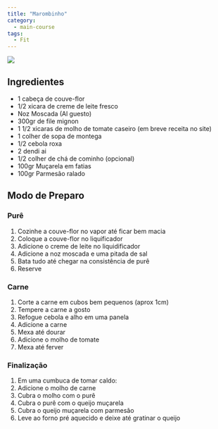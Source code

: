 ```yaml
---
title: "Marombinho"
category:
  - main-course
tags:
  - Fit
---
```


![](https://raw.githubusercontent.com/dawsonfi/cooking/main/assets/images/marombinho.jpg)

## Ingredientes
* 1 cabeça de couve-flor
* 1/2 xicara de creme de leite fresco
* Noz Moscada (Al guesto)
* 300gr de file mignon
* 1 1/2 xicaras de molho de tomate caseiro (em breve receita no site)
* 1 colher de sopa de montega
* 1/2 cebola roxa
* 2 dendi ai
* 1/2 colher de chá de cominho (opcional)
* 100gr Muçarela em fatias
* 100gr Parmesão ralado

## Modo de Preparo
### Purê
1. Cozinhe a couve-flor no vapor até ficar bem macia
2. Coloque a couve-flor no liquificador
3. Adicione o creme de leite no liquidificador
4. Adicione a noz moscada e uma pitada de sal
5. Bata tudo até chegar na consistência de purê
6. Reserve

### Carne
1. Corte a carne em cubos bem pequenos (aprox 1cm)
2. Tempere a carne a gosto
3. Refogue cebola e alho em uma panela
4. Adicione a carne
5. Mexa até dourar
6. Adicione o molho de tomate
7. Mexa até ferver

### Finalização
1. Em uma cumbuca de tomar caldo:
2. Adicione o molho de carne
3. Cubra o molho com o purê
4. Cubra o purê com o queijo muçarela
5. Cubra o queijo muçarela com parmesão
6. Leve ao forno pré aquecido e deixe até gratinar o queijo